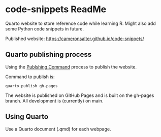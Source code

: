 # code-snippets ReadMe

Quarto website to store reference code while learning R. Might also add some Python code snippets in future.

Published website: https://cameronsalter.github.io/code-snippets/

## Quarto publishing process
Using the [Publshing Command](https://quarto.org/docs/publishing/github-pages.html#publish-command) process to publish the website. 

Command to publish is:
```{sh}
quarto publish gh-pages
```

The website is published on GitHub Pages and is built on the gh-pages branch. All development is (currently) on main.

## Using Quarto
Use a Quarto document (.qmd) for each webpage.